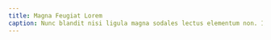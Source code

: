 ```yaml
---
title: Magna Feugiat Lorem
caption: Nunc blandit nisi ligula magna sodales lectus elementum non. Integer id venenatis velit.
---
```

